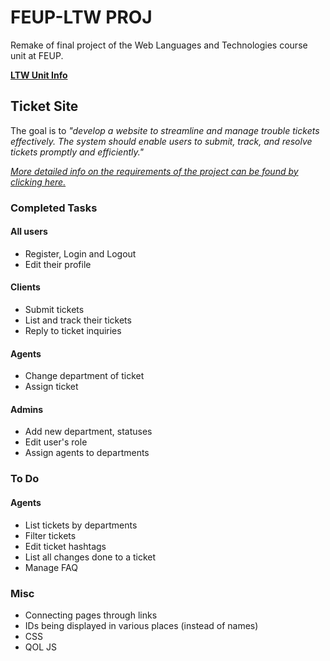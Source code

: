 # FEUP-LTW PROJ

Remake of final project of the Web Languages and Technologies course unit at FEUP.

[**LTW Unit Info**](https://sigarra.up.pt/feup/pt/ucurr_geral.ficha_uc_view?pv_ocorrencia_id=501681)

## Ticket Site

The goal is to *"develop a website to streamline and manage trouble tickets effectively. The system should enable users to submit, track, and resolve tickets promptly and efficiently."*

[*More detailed info on the requirements of the project can be found by clicking here.*](https://web.fe.up.pt/~arestivo/page/courses/ltw/project/)

### Completed Tasks

#### All users
- Register, Login and Logout
- Edit their profile

#### Clients
- Submit tickets
- List and track their tickets
- Reply to ticket inquiries

#### Agents
- Change department of ticket
- Assign ticket

#### Admins
- Add new department, statuses
- Edit user's role
- Assign agents to departments

### To Do

#### Agents
- List tickets by departments
- Filter tickets
- Edit ticket hashtags
- List all changes done to a ticket
- Manage FAQ

### Misc
- Connecting pages through links
- IDs being displayed in various places (instead of names)
- CSS
- QOL JS
